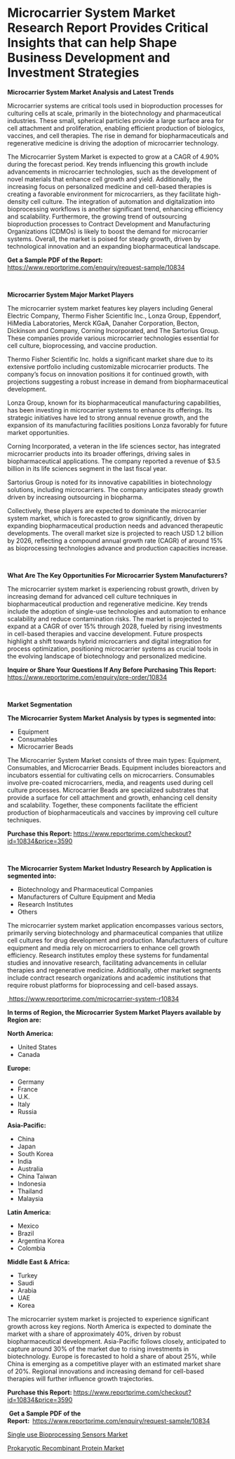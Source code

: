 <p><h1>Microcarrier System Market Research Report Provides Critical Insights that can help Shape Business Development and Investment Strategies</h1></p><p><strong>Microcarrier System Market Analysis and Latest Trends</strong></p>
<p><p>Microcarrier systems are critical tools used in bioproduction processes for culturing cells at scale, primarily in the biotechnology and pharmaceutical industries. These small, spherical particles provide a large surface area for cell attachment and proliferation, enabling efficient production of biologics, vaccines, and cell therapies. The rise in demand for biopharmaceuticals and regenerative medicine is driving the adoption of microcarrier technology.</p><p>The Microcarrier System Market is expected to grow at a CAGR of 4.90% during the forecast period. Key trends influencing this growth include advancements in microcarrier technologies, such as the development of novel materials that enhance cell growth and yield. Additionally, the increasing focus on personalized medicine and cell-based therapies is creating a favorable environment for microcarriers, as they facilitate high-density cell culture. The integration of automation and digitalization into bioprocessing workflows is another significant trend, enhancing efficiency and scalability. Furthermore, the growing trend of outsourcing bioproduction processes to Contract Development and Manufacturing Organizations (CDMOs) is likely to boost the demand for microcarrier systems. Overall, the market is poised for steady growth, driven by technological innovation and an expanding biopharmaceutical landscape.</p></p>
<p><strong>Get a Sample PDF of the Report:&nbsp;</strong> <a href="https://www.reportprime.com/enquiry/request-sample/10834?utm_campaign=1871&utm_medium=2&utm_source=Github&utm_content=ia&utm_term=20032025&utm_id=microcarrier-system">https://www.reportprime.com/enquiry/request-sample/10834</a></p>
<p>&nbsp;</p>
<p><strong>Microcarrier System Major Market Players</strong></p>
<p><p>The microcarrier system market features key players including General Electric Company, Thermo Fisher Scientific Inc., Lonza Group, Eppendorf, HiMedia Laboratories, Merck KGaA, Danaher Corporation, Becton, Dickinson and Company, Corning Incorporated, and The Sartorius Group. These companies provide various microcarrier technologies essential for cell culture, bioprocessing, and vaccine production.</p><p>Thermo Fisher Scientific Inc. holds a significant market share due to its extensive portfolio including customizable microcarrier products. The company’s focus on innovation positions it for continued growth, with projections suggesting a robust increase in demand from biopharmaceutical development.</p><p>Lonza Group, known for its biopharmaceutical manufacturing capabilities, has been investing in microcarrier systems to enhance its offerings. Its strategic initiatives have led to strong annual revenue growth, and the expansion of its manufacturing facilities positions Lonza favorably for future market opportunities.</p><p>Corning Incorporated, a veteran in the life sciences sector, has integrated microcarrier products into its broader offerings, driving sales in biopharmaceutical applications. The company reported a revenue of $3.5 billion in its life sciences segment in the last fiscal year. </p><p>Sartorius Group is noted for its innovative capabilities in biotechnology solutions, including microcarriers. The company anticipates steady growth driven by increasing outsourcing in biopharma.</p><p>Collectively, these players are expected to dominate the microcarrier system market, which is forecasted to grow significantly, driven by expanding biopharmaceutical production needs and advanced therapeutic developments. The overall market size is projected to reach USD 1.2 billion by 2026, reflecting a compound annual growth rate (CAGR) of around 15% as bioprocessing technologies advance and production capacities increase.</p></p>
<p>&nbsp;</p>
<p><strong>What Are The Key Opportunities For Microcarrier System Manufacturers?</strong></p>
<p><p>The microcarrier system market is experiencing robust growth, driven by increasing demand for advanced cell culture techniques in biopharmaceutical production and regenerative medicine. Key trends include the adoption of single-use technologies and automation to enhance scalability and reduce contamination risks. The market is projected to expand at a CAGR of over 15% through 2028, fueled by rising investments in cell-based therapies and vaccine development. Future prospects highlight a shift towards hybrid microcarriers and digital integration for process optimization, positioning microcarrier systems as crucial tools in the evolving landscape of biotechnology and personalized medicine.</p></p>
<p><strong>Inquire or Share Your Questions If Any Before Purchasing This Report:</strong> <a href="https://www.reportprime.com/enquiry/pre-order/10834?utm_campaign=1871&utm_medium=2&utm_source=Github&utm_content=ia&utm_term=20032025&utm_id=microcarrier-system">https://www.reportprime.com/enquiry/pre-order/10834</a></p>
<p>&nbsp;</p>
<p><strong>Market Segmentation</strong></p>
<p><strong>The Microcarrier System Market Analysis by types is segmented into:</strong></p>
<p><ul><li>Equipment</li><li>Consumables</li><li>Microcarrier Beads</li></ul></p>
<p><p>The Microcarrier System Market consists of three main types: Equipment, Consumables, and Microcarrier Beads. Equipment includes bioreactors and incubators essential for cultivating cells on microcarriers. Consumables involve pre-coated microcarriers, media, and reagents used during cell culture processes. Microcarrier Beads are specialized substrates that provide a surface for cell attachment and growth, enhancing cell density and scalability. Together, these components facilitate the efficient production of biopharmaceuticals and vaccines by improving cell culture techniques.</p></p>
<p><strong>Purchase this Report:&nbsp;</strong><a href="https://www.reportprime.com/checkout?id=10834&price=3590&utm_campaign=1871&utm_medium=2&utm_source=Github&utm_content=ia&utm_term=20032025&utm_id=microcarrier-system">https://www.reportprime.com/checkout?id=10834&price=3590</a></p>
<p>&nbsp;</p>
<p><strong>The Microcarrier System Market Industry Research by Application is segmented into:</strong></p>
<p><ul><li>Biotechnology and Pharmaceutical Companies</li><li>Manufacturers of Culture Equipment and Media</li><li>Research Institutes</li><li>Others</li></ul></p>
<p><p>The microcarrier system market application encompasses various sectors, primarily serving biotechnology and pharmaceutical companies that utilize cell cultures for drug development and production. Manufacturers of culture equipment and media rely on microcarriers to enhance cell growth efficiency. Research institutes employ these systems for fundamental studies and innovative research, facilitating advancements in cellular therapies and regenerative medicine. Additionally, other market segments include contract research organizations and academic institutions that require robust platforms for bioprocessing and cell-based assays.</p></p>
<p><a href="https://www.reportprime.com/microcarrier-system-r10834?utm_campaign=1871&utm_medium=2&utm_source=Github&utm_content=ia&utm_term=20032025&utm_id=microcarrier-system">&nbsp;https://www.reportprime.com/microcarrier-system-r10834</a></p>
<p><strong>In terms of Region, the Microcarrier System Market Players available by Region are:</strong></p>
<p>
    <p> <strong> North America: </strong>
        <ul>
            <li>United States</li>
            <li>Canada</li>
        </ul>
        </p> 
    <p> <strong> Europe: </strong>
        <ul>
            <li>Germany</li>
            <li>France</li>
            <li>U.K.</li>
            <li>Italy</li>
            <li>Russia</li>
        </ul>
        </p> 
    <p> <strong> Asia-Pacific: </strong>
        <ul>
            <li>China</li>
            <li>Japan</li>
            <li>South Korea</li>
            <li>India</li>
            <li>Australia</li>
            <li>China Taiwan</li>
            <li>Indonesia</li>
            <li>Thailand</li>
            <li>Malaysia</li>
        </ul>
        </p> 
    <p> <strong> Latin America: </strong>
        <ul>
            <li>Mexico</li>
            <li>Brazil</li>
            <li>Argentina Korea</li>
            <li>Colombia</li>
        </ul>
        </p> 
    <p> <strong> Middle East & Africa: </strong>
        <ul>
            <li>Turkey</li>
            <li>Saudi</li>
            <li>Arabia</li>
            <li>UAE</li>
            <li>Korea</li>
        </ul>
    </p>
    </p>
<p><p>The microcarrier system market is projected to experience significant growth across key regions. North America is expected to dominate the market with a share of approximately 40%, driven by robust biopharmaceutical development. Asia-Pacific follows closely, anticipated to capture around 30% of the market due to rising investments in biotechnology. Europe is forecasted to hold a share of about 25%, while China is emerging as a competitive player with an estimated market share of 20%. Regional innovations and increasing demand for cell-based therapies will further influence growth trajectories.</p></p>
<p><strong>Purchase this Report: </strong><a href="https://www.reportprime.com/checkout?id=10834&price=3590&utm_campaign=1871&utm_medium=2&utm_source=Github&utm_content=ia&utm_term=20032025&utm_id=microcarrier-system">https://www.reportprime.com/checkout?id=10834&price=3590</a></p>
<p>&nbsp;<strong>Get a Sample PDF of the Report:&nbsp;&nbsp;</strong><a href="https://www.reportprime.com/enquiry/request-sample/10834?utm_campaign=1871&utm_medium=2&utm_source=Github&utm_content=ia&utm_term=20032025&utm_id=microcarrier-system">https://www.reportprime.com/enquiry/request-sample/10834</a></p>
<p><strong></strong></p>
<p><p><a href="https://github.com/WillieWoodard/Market-Research-Report-List-7/blob/main/single-use-bioprocessing-sensors-market.md?utm_campaign=1871&utm_medium=2&utm_source=Github&utm_content=ia&utm_term=20032025&utm_id=microcarrier-system">Single use Bioprocessing Sensors Market</a></p><p><a href="https://github.com/marloy8/Market-Research-Report-List-7/blob/main/prokaryotic-recombinant-protein-market.md?utm_campaign=1871&utm_medium=2&utm_source=Github&utm_content=ia&utm_term=20032025&utm_id=microcarrier-system">Prokaryotic Recombinant Protein Market</a></p></p>